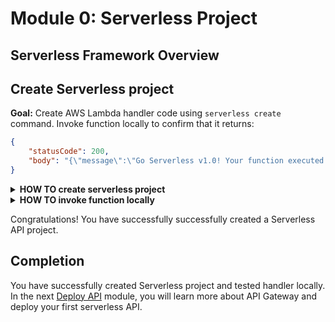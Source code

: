# Module 0: Serverless Project

<!-- TODO: Add introduction. -->

## Serverless Framework Overview

<!-- TODO: Add Serverless framework overview. -->

## Create Serverless project

**Goal:** Create AWS Lambda handler code using `serverless create` command. Invoke function locally to confirm that it returns:

```json
{
    "statusCode": 200,
    "body": "{\"message\":\"Go Serverless v1.0! Your function executed successfully!\",\"input\":\"\"}"
}
```

<!-- TODO: Add info about handler result: API Gateway lambda-proxy etc. -->

<details>
<summary><b>HOW TO create serverless project</b></summary><p>

1. Create a directory for your serverless project.

    ```
    mkdir workshop
    cd workshop
    ```

1. Initialise the project:
    
    `npm init`
    
    Name the project accordingly and you can accept the rest of the defaults.

1. Install the serverless framework in our project.

    `npm install --save-dev serverless`

    Add `sls` to npm scripts by editing your _package.json_ so your `scripts` section looks like this:

    ```json
      "scripts": {
        "sls": "serverless"
      },
    ```
    
    Now you can run serverless using `npm run sls [-- <args>...]`

    The special option `--` is used to delimit the end of the options for `npm run` and pass all the arguments after the `--` directly to your script

    > _Pro tip:_ Most examples gives steps to install and run Serverless Framework globally (allowing you to directly call `serverless` in your terminal). However, global package dependency will likely to cause issues in the future between two projects depending on different versions, especially when used by build and deploy steps on your CI.

1. Create nodejs Serverless project using one of the default templates:

    `npm run sls -- create --template aws-nodejs`

    See more information about `serverless create` command on [CLI documentation](https://serverless.com/framework/docs/providers/aws/cli-reference/create/) page.
</p></details>

<details>
<summary><b>HOW TO invoke function locally</b></summary><p>

1. Run `invoke local` command:

    `npm run sls -- invoke local --function hello`

    See more information about `invoke local` command on [CLI documentation](https://serverless.com/framework/docs/providers/aws/cli-reference/invoke-local/) page.
</p></details>
<p></p>

Congratulations! You have successfully successfully created a Serverless API project.

## Completion

You have successfully created Serverless project and tested handler locally. In the next [Deploy API](../1_Deploy) module, you will learn more about API Gateway and deploy your first serverless API.
